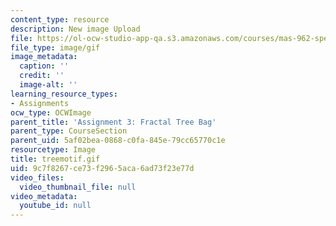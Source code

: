 ```yaml
---
content_type: resource
description: New image Upload
file: https://ol-ocw-studio-app-qa.s3.amazonaws.com/courses/mas-962-special-topics-new-textiles-spring-2010/9c7f8267ce73f2965aca6ad73f23e77d_treemotif.gif
file_type: image/gif
image_metadata:
  caption: ''
  credit: ''
  image-alt: ''
learning_resource_types:
- Assignments
ocw_type: OCWImage
parent_title: 'Assignment 3: Fractal Tree Bag'
parent_type: CourseSection
parent_uid: 5af02bea-0868-c0fa-845e-79cc65770c1e
resourcetype: Image
title: treemotif.gif
uid: 9c7f8267-ce73-f296-5aca-6ad73f23e77d
video_files:
  video_thumbnail_file: null
video_metadata:
  youtube_id: null
---
```

